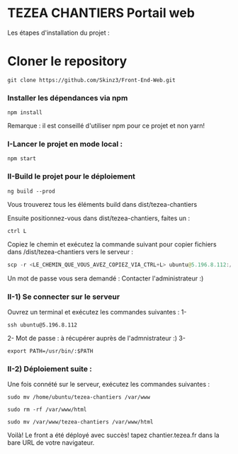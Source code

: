 # TEZEA CHANTIERS Portail web
 Les étapes d'installation du projet : 
# Cloner le repository 

```console
git clone https://github.com/Skinz3/Front-End-Web.git
```
### Installer les dépendances via npm

```console
npm install
```

Remarque : il est conseillé d'utiliser npm pour ce projet et non yarn!

### I-Lancer le projet en mode local : 

```console
npm start
```
### II-Build le projet pour le déploiement 

```console
ng build --prod
```
Vous trouverez tous les éléments build dans dist/tezea-chantiers

Ensuite positionnez-vous dans dist/tezea-chantiers, faites un : 
```console
ctrl L
```
Copiez le chemin et exécutez la commande suivant pour copier fichiers dans /dist/tezea-chantiers vers le serveur : 
```java
scp -r <LE_CHEMIN_QUE_VOUS_AVEZ_COPIEZ_VIA_CTRL+L> ubuntu@5.196.8.112:/home/ubuntu/
```
Un mot de passe vous sera demandé : Contacter l'administrateur :)



### II-1) Se connecter sur le serveur
Ouvrez un terminal et exécutez les commandes suivantes : 
1- 
```console
ssh ubuntu@5.196.8.112
```
2- Mot de passe : à récupérer auprès de l'admnistrateur :)
3- 
```console
export PATH=/usr/bin/:$PATH
```

### II-2) Déploiement suite : 
Une fois connété sur le serveur, exécutez les commandes suivantes : 

```console
sudo mv /home/ubuntu/tezea-chantiers /var/www
```

```console
sudo rm -rf /var/www/html
```

```console
sudo mv /var/www/tezea-chantiers /var/www/html
```
Voilà! Le front a été déployé avec succès! tapez chantier.tezea.fr dans la bare URL de votre navigateur.
